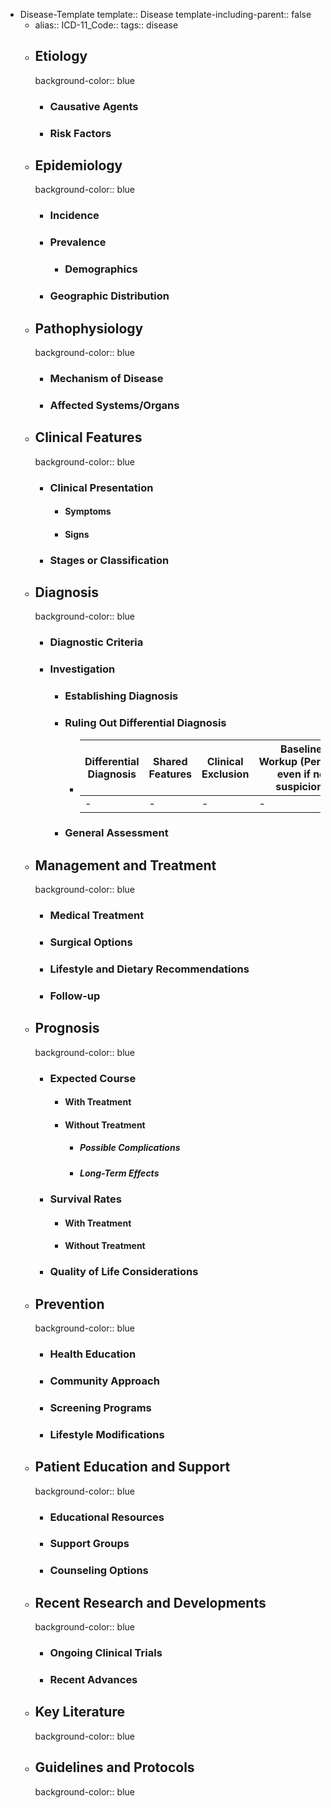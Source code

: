 - Disease-Template
  template:: Disease
  template-including-parent:: false
	- alias::
	  ICD-11_Code::
	  tags:: disease
	- ## Etiology
	  background-color:: blue
		- ### Causative Agents
		- ### Risk Factors
	- ## Epidemiology
	  background-color:: blue
		- ### Incidence
		- ### Prevalence
			- ### Demographics
		- ### Geographic Distribution
	- ## Pathophysiology
	  background-color:: blue
		- ### Mechanism of Disease
		- ### Affected Systems/Organs
	- ## Clinical Features
	  background-color:: blue
		- ### Clinical Presentation
			- #### Symptoms
			- #### Signs
		- ### Stages or Classification
	- ## Diagnosis
	  background-color:: blue
		- ### Diagnostic Criteria
		- ### Investigation
			- ### Establishing Diagnosis
			- ### Ruling Out Differential Diagnosis
				- | **Differential Diagnosis** | **Shared Features** | **Clinical Exclusion** | **Baseline Workup** (Perform even if no suspicion) | **Direct Testing** (Perform if suspicion) |
				  |--|--|--|--|--|
				  |-|-|-|-|-|
			- ### General Assessment
	- ## Management and Treatment
	  background-color:: blue
		- ### Medical Treatment
		- ### Surgical Options
		- ### Lifestyle and Dietary Recommendations
		- ### Follow-up
	- ## Prognosis
	  background-color:: blue
		- ### Expected Course
			- #### With Treatment
			- #### Without Treatment
				- ##### Possible Complications
				- ##### Long-Term Effects
		- ### Survival Rates
			- #### With Treatment
			- #### Without Treatment
		- ### Quality of Life Considerations
	- ## Prevention
	  background-color:: blue
		- ### Health Education
		- ### Community Approach
		- ### Screening Programs
		- ### Lifestyle Modifications
	- ## Patient Education and Support
	  background-color:: blue
		- ### Educational Resources
		- ### Support Groups
		- ### Counseling Options
	- ## Recent Research and Developments
	  background-color:: blue
		- ### Ongoing Clinical Trials
		- ### Recent Advances
	- ## Key Literature
	  background-color:: blue
	- ## Guidelines and Protocols
	  background-color:: blue